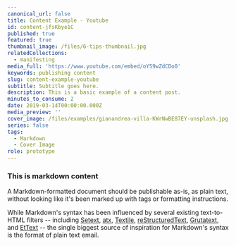 ```yaml
---
canonical_url: false
title: Content Example - Youtube
id: content-jfsKbye1C
published: true
featured: true
thumbnail_image: /files/6-tips-thumbnail.jpg
relatedCollections:
  - manifesting
media_full: 'https://www.youtube.com/embed/oY59wZdCDo0'
keywords: publishing content
slug: content-example-youtube
subtitle: Subtitle goes here.
description: This is a basic example of a content post.
minutes_to_consume: 2
date: 2019-03-14T00:00:00.000Z
media_preview: ''
cover_image: /files/examples/gianandrea-villa-KWrNwBE87EY-unsplash.jpg
series: false
tags:
  - Markdown
  - Cover Image
role: prototype
---
```


### This is markdown content

A Markdown-formatted document should be publishable as-is, as plain text, without looking
like it's been marked up with tags or formatting instructions. 

While Markdown's syntax has been influenced by several existing text-to-HTML filters -- including [Setext](http://docutils.sourceforge.net/mirror/setext.html), [atx](http://www.aaronsw.com/2002/atx/), [Textile](http://textism.com/tools/textile/), [reStructuredText](http://docutils.sourceforge.net/rst.html),
[Grutatext](http://www.triptico.com/software/grutatxt.html), and [EtText](http://ettext.taint.org/doc/) -- the single biggest source of
inspiration for Markdown's syntax is the format of plain text email.
